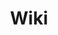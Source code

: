 ---
title: Wiki
link: https://wiki.freifunk.net/Freifunk_Aachen
menu:
  main:
    parent: Dienste
    weight: 3
---